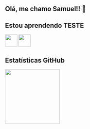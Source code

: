 ## Olá, me chamo Samuel!! 👋

## Estou aprendendo TESTE
                                                                                                                   
<img src="https://cdn.jsdelivr.net/gh/devicons/devicon/icons/linux/linux-original.svg" width="40" height="40"/> <img src="https://cdn.jsdelivr.net/gh/devicons/devicon/icons/git/git-original.svg" width="40" height="40"/>                                                                                                    

## Estatísticas GitHub
<div>
<a href="https://github.com/SamuelCSoares">
<img height="180cm" src="https://github-readme-stats.vercel.app/api?username=SamuelCSoares&theme=blue-green"/> 
</div>
